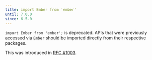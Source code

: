 ```yaml
---
title: import Ember from 'ember'
until: 7.0.0
since: 6.5.0
---
```


`import Ember from 'ember';` is deprecated. APIs that were previously accessed 
via `Ember` should be imported directly from their respective packages.

This was introduced in [RFC #1003](https://rfcs.emberjs.com/id/1003-deprecation-import-ember-from-ember).